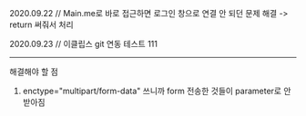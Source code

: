 2020.09.22
// Main.me로 바로 접근하면 로그인 창으로 연결 안 되던 문제 해결 -> return 써줘서 처리

2020.09.23
// 이클립스 git 연동 테스트 111

-----------------------------------------------------------------------------------

해결해야 할 점 

1. enctype="multipart/form-data" 쓰니까 form 전송한 것들이 parameter로 안 받아짐
